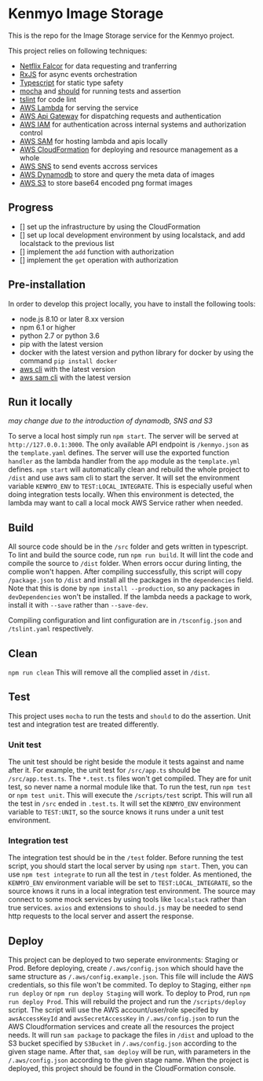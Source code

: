 # Kenmyo Image Storage

This is the repo for the Image Storage service for the Kenmyo project.

This project relies on following techniques:

* [Netflix Falcor](http://netflix.github.io/falcor/) for data requesting and tranferring
* [RxJS](https://rxjs-dev.firebaseapp.com/) for async events orchestration
* [Typescript](https://www.typescriptlang.org/) for static type safety
* [mocha](https://mochajs.org/) and [should](https://shouldjs.github.io/) for running tests and assertion
* [tslint](https://palantir.github.io/tslint/) for code lint
* [AWS Lambda](https://docs.aws.amazon.com/lambda/latest/dg/welcome.html) for serving the service
* [AWS Api Gateway](https://docs.aws.amazon.com/apigateway/latest/developerguide/welcome.html) for dispatching requests and authentication
* [AWS IAM](https://docs.aws.amazon.com/IAM/latest/UserGuide/introduction.html) for authentication across internal systems and authorization control
* [AWS SAM](https://github.com/awslabs/serverless-application-model) for hosting lambda and apis locally
* [AWS CloudFormation](https://docs.aws.amazon.com/AWSCloudFormation/latest/UserGuide/Welcome.html) for deploying and resource management as a whole
* [AWS SNS](https://docs.aws.amazon.com/sns/latest/dg/welcome.html) to send events accross services
* [AWS Dynamodb](https://docs.aws.amazon.com/amazondynamodb/latest/developerguide/Introduction.html) to store and query the meta data of images
* [AWS S3](https://docs.aws.amazon.com/AmazonS3/latest/dev/Welcome.html) to store base64 encoded png format images

## Progress

- [] set up the infrastructure by using the CloudFormation
- [] set up local development environment by using localstack, and add localstack to the previous list
- [] implement the `add` function with authorization
- [] implement the `get` operation with authorization

## Pre-installation

In order to develop this project locally, you have to install the following tools:

* node.js 8.10 or later 8.xx version
* npm 6.1 or higher
* python 2.7 or python 3.6
* pip with the latest version
* docker with the latest version and python library for docker by using the command `pip install docker`
* [aws cli](https://docs.aws.amazon.com/cli/latest/userguide/installing.html) with the latest version
* [aws sam cli](https://github.com/awslabs/aws-sam-cli) with the latest version

## Run it locally

*may change due to the introduction of dynamodb, SNS and S3*

To serve a local host simply run `npm start`. The server will be served at `http://127.0.0.1:3000`.
The only available API endpoint is `/kenmyo.json` as the `template.yaml` defines.
The server will use the exported function `handler` as the lambda handler from the `app` module as the `template.yml` defines.
`npm start` will automatically clean and rebuild the whole project to `/dist` and use aws sam cli to start the server.
It will set the environment variable `KENMYO_ENV` to `TEST:LOCAL_INTEGRATE`. This is especially useful when doing integration tests locally. When this environment is detected, the lambda may want to call a local mock AWS Service rather when needed.

## Build

All source code should be in the `/src` folder and gets written in typescript. To lint and build the source code, run `npm run build`. It will lint the code and compile the source to `/dist` folder. When errors occur during linting, the complie won't happen.
After compiling successfully, this script will copy `/package.json` to `/dist` and install all the packages in the `dependencies` field.
Note that this is done by `npm install --production`, so any packages in `devDependencies` won't be installed.  If the lambda needs a package to work, install it with `--save` rather than `--save-dev`.

Compiling configuration and lint configuration are in `/tsconfig.json` and `/tslint.yaml` respectively.

## Clean

`npm run clean`
This will remove all the complied asset in `/dist`.

## Test

This project uses `mocha` to run the tests and `should` to do the assertion. Unit test and integration test are treated differently.

### Unit test

The unit test should be right beside the module it tests against and name after it.
For example, the unit test for `/src/app.ts` should be `/src/app.test.ts`. The `*.test.ts` files won't get compiled. They are for unit test, so never name a normal module like that.
To run the test, run `npm test` or `npm test unit`. This will execute the `/scripts/test` script.
This will run all the test in `/src` ended in `.test.ts`. It will set the `KENMYO_ENV` environment variable to `TEST:UNIT`, so the source knows it runs under a unit test environment.

### Integration test

The integration test should be in the `/test` folder.
Before running the test script, you should start the local server by using `npm start`. Then, you can use `npm test integrate` to run all the test in `/test` folder.
As mentioned, the `KENMYO_ENV` environment variable will be set to `TEST:LOCAL_INTEGRATE`, so the source knows it runs in a local integration test environment.
The source may connect to some mock services by using tools like `localstack` rather than true services.
`axios` and extensions to `should.js` may be needed to send http requests to the local server and assert the response.

## Deploy

This project can be deployed to two seperate environments: Staging or Prod.
Before deploying, create `/.aws/config.json` which should have the same structure as `/.aws/config.example.json`. This file will include the AWS credentials, so this file won't be commited.
To deploy to Staging, either `npm run deploy` or `npm run deploy Staging` will work.
To deploy to Prod, run `npm run deploy Prod`.
This will rebuild the project and run the `/scripts/deploy` script.
The script will use the AWS account/user/role specifed by `awsAccessKeyId` and `awsSecretAccessKey` in `/.aws/config.json` to run the AWS Cloudformation services and create all the resources the project needs.
It will run `sam package` to package the files in `/dist` and upload to the S3 bucket specified by `S3Bucket` in `/.aws/config.json` according to the given stage name.
After that, `sam deploy` will be run, with parameters in the `/.aws/config.json` according to the given stage name.
When the project is deployed, this project should be found in the CloudFormation console.
